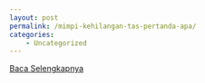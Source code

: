 ```yaml
---
layout: post
permalink: /mimpi-kehilangan-tas-pertanda-apa/
categories:
    - Uncategorized
---
```


[Baca Selengkapnya](/02)